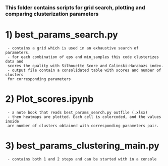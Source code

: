 ### This folder contains scripts for grid search, plotting and comparing clusterization parameters

# 1) best_params_search.py
     - contains a grid which is used in an exhaustive search of parameters. 
     - for each combination of eps and min_samples this code clusterizes data and 
     scores the quality with Silhouette Score and Calinski-Harabazs index. 
     - output file contain a consolidated table with scores and number of clusters
     for corresponding parameters


# 2) Plot_scores.ipynb
     - a note book that reads best_params_search.py outfile (.xlsx) 
     - then heatmaps are plotted. Each cell is colorcoded, and the values inside
     are number of clusters obtained with corresponding parameters pair.


# 3) best_params_clustering_main.py
     - contains both 1 and 2 steps and can be started with in a console
